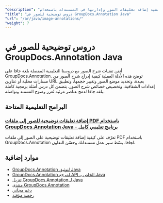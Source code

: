 ```yaml
---
"description": "دروس تعليمية خطوة بخطوة حول كيفية إضافة تعليقات الصور وإدارتها في المستندات باستخدام GroupDocs.Annotation for Java."
"title": "دروس توضيحية للصور في GroupDocs.Annotation Java"
"url": "/ar/java/image-annotations/"
"weight": 7
---
```


# دروس توضيحية للصور في GroupDocs.Annotation Java

أتقن تقنيات شرح الصور مع دروسنا التعليمية المفصلة بلغة جافا على GroupDocs.Annotation. توضح هذه الأدلة العملية كيفية إدراج شرح الصور من مسارات محلية أو عناوين URL بعيدة، وتحديد موضع الصور وتغيير حجمها، وتطبيق إعدادات الشفافية، وتخصيص خصائص شرح الصور. يتضمن كل درس أمثلة برمجية كاملة بلغة جافا لدمج عناصر مرئية تُعزز وضوح المستند وتواصله.

## البرامج التعليمية المتاحة

### [إضافة تعليقات توضيحية للصور إلى ملفات PDF باستخدام GroupDocs.Annotation Java - برنامج تعليمي كامل](./annotate-pdfs-java-groupdocs-image-annotations/)
تعرّف على كيفية إضافة تعليقات توضيحية على الصور إلى ملفات PDF باستخدام GroupDocs.Annotation لجافا. بسّط سير عمل مستنداتك وحسّن التعاون.

## موارد إضافية

- [GroupDocs.Annotation لتوثيق Java](https://docs.groupdocs.com/annotation/java/)
- [GroupDocs.Annotation لمرجع API الخاص بـ Java](https://reference.groupdocs.com/annotation/java/)
- [تنزيل GroupDocs.Annotation لـ Java](https://releases.groupdocs.com/annotation/java/)
- [منتدى GroupDocs.Annotation](https://forum.groupdocs.com/c/annotation)
- [دعم مجاني](https://forum.groupdocs.com/)
- [رخصة مؤقتة](https://purchase.groupdocs.com/temporary-license/)